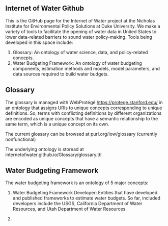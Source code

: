 ## Internet of Water Github

This is the GitHub page for the Internet of Water project at the Nicholas Institute for Environmental Policy Solutions at Duke University. We make a variety of tools to facilitate the opening of water data in United States to lower data-related barriers to sound water policy-making. Tools being developed in this space include:

1. Glossary: An ontology of water science, data, and policy-related concepts.
2. Water Budgeting Framework: An ontology of water budgeting components, estimation methods and models, model parameters, and data sources required to build water budgets.

## Glossary

The glossary is managed with WebProtégé <https://protege.stanford.edu/> in an ontology that assigns URIs to unique concepts corresponding to unique definitions. So, terms with conflicting definitions by different organizations are encoded as unique concepts that have a semantic relationship to the same term, which is a unique concept on its own.

The current glossary can be browsed at purl.org/iow/glossary (currently nonfunctional)

The underlying ontology is storead at internetofwater.github.io/Glossary/glossary.ttl


## Water Budgeting Framework

The water budgeting framework is an ontology of 5 major concepts:
1. Water Budgeting Framework Developer: Entities that have developed and published frameworks to estimate water budgets. So far, included developers include the USGS, California Department of Water Resources, and Utah Department of Water Resources.

2.

